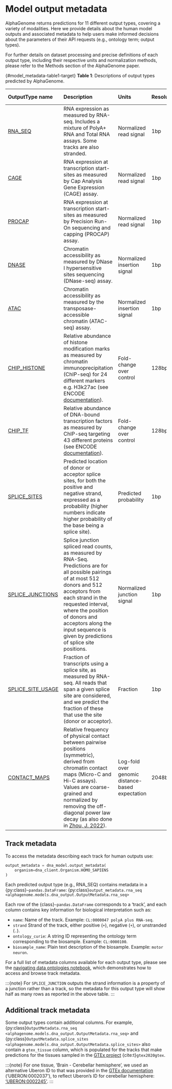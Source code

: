 # Model output metadata

AlphaGenome returns predictions for 11 different output types, covering a
variety of modalities. Here we provide details about the human model outputs and
associated metadata to help users make informed decisions about the parameters
of their API requests (e.g., ontology term; output types).

For further details on dataset processing and precise definitions of each output
type, including their respective units and normalization methods, please refer
to the Methods section of the AlphaGenome paper.

<!-- mdformat off(Turn off mdformat to retain grid card syntax.) -->
<!-- mdlint off(LINK_ID) -->

{#model_metadata-table1-target}
**Table 1**: Descriptions of output types predicted by AlphaGenome.

| OutputType name | Description | Units | Resolution | Unique biosamples | Total tracks |
| :--- | :--- | :--- | :--- | :--- | :--- |
| [RNA\_SEQ](#alphagenome.models.dna_output.OutputType.RNA_SEQ) | RNA expression as measured by RNA-seq. Includes a mixture of PolyA+ RNA and Total RNA assays. Some tracks are also stranded. | Normalized read signal | 1bp | 285 | 667 |
| [CAGE](#alphagenome.models.dna_output.OutputType.CAGE) | RNA expression at transcription start-sites as measured by Cap Analysis Gene Expression (CAGE) assay. | Normalized read signal | 1bp | 264 | 546 |
| [PROCAP](#alphagenome.models.dna_output.OutputType.PROCAP) | RNA expression at transcription start-sites as measured by Precision Run-On sequencing and capping (PROCAP) assay. | Normalized read signal | 1bp | 6 | 12 |
| [DNASE](#alphagenome.models.dna_output.OutputType.DNASE) | Chromatin accessibility as measured by DNase I hypersensitive sites sequencing (DNase-seq) assay. | Normalized insertion signal | 1bp | 305 | 305 |
| [ATAC](#alphagenome.models.dna_output.OutputType.ATAC) | Chromatin accessibility as measured by the transposase-accessible chromatin (ATAC-seq) assay. | Normalized insertion signal | 1bp | 167 | 167 |
| [CHIP\_HISTONE](#alphagenome.models.dna_output.OutputType.CHIP_HISTONE) | Relative abundance of histone modification marks as measured by chromatin immunoprecipitation (ChIP-seq) for 24 different markers e.g. H3k27ac (see ENCODE [documentation](https://www.encodeproject.org/chip-seq/histone/)). | Fold-change over control | 128bp | 219 | 1116 |
| [CHIP\_TF](#alphagenome.models.dna_output.OutputType.CHIP_TF) | Relative abundance of DNA-bound transcription factors as measured by ChIP-seq targeting 43 different proteins (see ENCODE [documentation](https://www.encodeproject.org/chip-seq/transcription_factor/)). | Fold-change over control | 128bp | 163 | 1617 |
| [SPLICE\_SITES](#alphagenome.models.dna_output.OutputType.SPLICE_SITES) | Predicted location of donor or acceptor splice sites, for both the positive and negative strand, expressed as a probability (higher numbers indicate higher probability of the base being a splice site). | Predicted probability | 1bp | NA | 4 |
| [SPLICE\_JUNCTIONS](#alphagenome.models.dna_output.OutputType.SPLICE_JUNCTIONS) | Splice junction spliced read counts, as measured by RNA-Seq. Predictions are for all possible pairings of at most 512 donors and 512 acceptors from each strand in the requested interval, where the position of donors and acceptors along the input sequence is given by predictions of splice site positions. | Normalized junction signal | 1bp | 282 | 734 |
| [SPLICE\_SITE\_USAGE](#alphagenome.models.dna_output.OutputType.SPLICE_SITE_USAGE) | Fraction of transcripts using a splice site, as measured by RNA-seq. All reads that span a given splice site are considered, and we predict the fraction of these that use the site (donor or acceptor). | Fraction | 1bp | 282 | 734 |
| [CONTACT\_MAPS](#alphagenome.models.dna_output.OutputType.CONTACT_MAPS) | Relative frequency of physical contact between pairwise positions (symmetric), derived from chromatin contact maps (Micro-C and Hi-C assays). Values are coarse-grained and normalized by removing the off-diagonal power law decay (as also done in [Zhou, J. 2022](https://www.nature.com/articles/s41588-022-01065-4)). | Log-fold over genomic distance-based expectation | 2048bp | 12 | 28 |
<!-- mdlint on -->
<!-- mdformat on -->

## Track metadata

To access the metadata describing each track for human outputs use:

```py
output_metadata = dna_model.output_metadata(
    organism=dna_client.Organism.HOMO_SAPIENS
)
```

Each predicted output type (e.g., RNA\_SEQ) contains metadata in a
{py:class}`~pandas.DataFrame`: {py:class}`output_metadata.rna_seq
<alphagenome.models.dna_output.OutputMetadata.rna_seq>`

Each row of the {class}`~pandas.DataFrame` corresponds to a ‘track’, and each
column contains key information for biological interpretation such as:

*   `name`: Name of the track. Example: `CL:0000047 polyA plus RNA-seq`.
*   `strand` Strand of the track, either positive (`+`), negative (`+`), or
    unstranded (`.`).
*   `ontology_curie`: A string ID representing the ontology term corresponding
    to the biosample. Example: `CL:0000100`.
*   `biosample_name`: Plain text description of the biosample. Example: `motor
    neuron`.

For a full list of metadata columns available for each output type, please see
the [navigating data ontologies notebook](colabs/tissue_ontology_mapping), which
demonstrates how to access and browse track metadata.

<!-- mdformat off(Turn off mdformat to retain myst syntax.) -->

:::{note} For `SPLICE_JUNCTION` outputs the strand information is a property of
a junction rather than a track, so the metadata for this output type will show
half as many rows as reported in the above table.
:::

<!-- mdformat on -->

## Additional track metadata

Some output types contain additional columns. For example,
{py:class}`OutputMetadata.rna_seq
<alphagenome.models.dna_output.OutputMetadata.rna_seq>` and
{py:class}`OutputMetadata.splice_sites
<alphagenome.models.dna_output.OutputMetadata.splice_sites>` also contain a
`gtex_tissue` column, which is populated for the tracks that make predictions
for the tissues sampled in the
[GTEx project](https://gtexportal.org/home/samplingSitePage)
{cite:t}`gtex2020gtex`.

<!-- mdformat off(Turn off mdformat to retain myst syntax.) -->
:::{note} For one tissue,
’Brain \- Cerebellar hemisphere’, we used an alternative Uberon ID to that was
provided in the
[GTEx documentation](https://gtexportal.org/home/samplingSitePage)
(‘UBERON:0002037’), to reflect Uberon’s ID for cerebellar hemisphere:
[‘UBERON:0002245'](https://www.ebi.ac.uk/ols4/ontologies/uberon/classes/http%253A%252F%252Fpurl.obolibrary.org%252Fobo%252FUBERON_0002245).
:::

<!-- mdformat on -->
